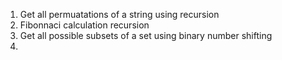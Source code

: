 1) Get all permuatations of a string using recursion
2) Fibonnaci calculation recursion
3) Get all possible subsets of a set using binary number shifting
4) 
